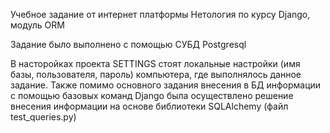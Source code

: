 Учебное задание от интернет платформы Нетология по курсу Django, модуль ORM

Задание было выполнено с помощью СУБД Postgresql

В насторойках проекта SETTINGS стоят локальные настройки (имя базы, пользователя, пароль) компьютера, где выполнялось данное задание.
Также помимо основного задания внесения в БД информации с помощью базовых команд Django была осуществлено решение внесения информации 
на основе библиотеки SQLAlchemy (файл test_queries.py)